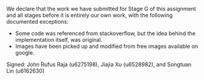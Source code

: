 We declare that the work we have submitted for Stage G of this assignment and all stages before it is entirely our own work, with the following documented exceptions:

* Some code was referenced from stackoverflow, but the idea behind the implementation itself, was original.
* Images have been picked up and modified from free images available on google.

Signed: John Rufus Raja (u6275198), Jiajia Xu (u6528982), and Songtuan Lin (u6162630)
